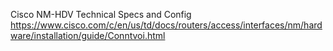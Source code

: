 Cisco NM-HDV Technical Specs and Config 
https://www.cisco.com/c/en/us/td/docs/routers/access/interfaces/nm/hardware/installation/guide/Conntvoi.html
